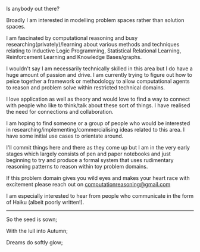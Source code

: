 Is anybody out there?

Broadly I am interested in modelling problem spaces rather than solution spaces.

I am fascinated by computational reasoning and busy researching(privately)/learning about various methods and techniques relating to Inductive Logic Programming,
Statistical Relational Learning, Reinforcement Learning and Knowledge Bases/graphs. 

I wouldn't say I am necessarily technically skilled in this area but I do have a huge amount of passion and drive. I am currently trying to figure out how
to peice together a framework or methodology to allow computational agents to reason and problem solve within restricted technical domains.

I love application as well as theory and would love to find a way to 
connect with people who like to think/talk about these sort of things. I have realised the need for connections and collaboration. 

I am hoping to find someone or a group of people who would be interested in researching/implementing/commercialising ideas related to this area. I have some 
initial use cases to orientate around. 

I'll commit things here and there as they come up but I am in the very early stages which largely consists of pen and paper notebooks and just beginning to try and 
produce a formal system that uses rudimentary reasoning patterns to reason within toy problem domains.

If this problem domain gives you wild eyes and makes your heart race with excitement please reach out on 
computationreasoning@gmail.com

I am especially interested to hear from people who communicate in the form of Haiku (albeit poorly written!).

---------

So the seed is sown;

With the lull into Autumn;

Dreams do softly glow;
